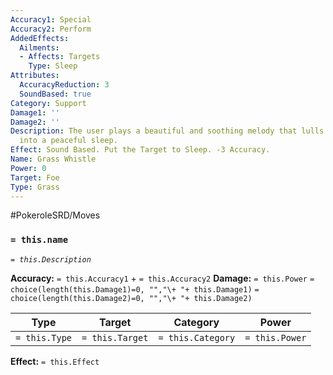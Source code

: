```yaml
---
Accuracy1: Special
Accuracy2: Perform
AddedEffects:
  Ailments:
  - Affects: Targets
    Type: Sleep
Attributes:
  AccuracyReduction: 3
  SoundBased: true
Category: Support
Damage1: ''
Damage2: ''
Description: The user plays a beautiful and soothing melody that lulls the target
  into a peaceful sleep.
Effect: Sound Based. Put the Target to Sleep. -3 Accuracy.
Name: Grass Whistle
Power: 0
Target: Foe
Type: Grass
---
```


#PokeroleSRD/Moves

### `= this.name`
*`= this.Description`*

**Accuracy:** `= this.Accuracy1` + `= this.Accuracy2`
**Damage:** `= this.Power` `= choice(length(this.Damage1)=0, "","\+ "+ this.Damage1)` `= choice(length(this.Damage2)=0, "","\+ "+ this.Damage2)`

| Type          | Target          | Category          | Power          |
| ------------- | --------------- | ----------------  | -------------- |
| `= this.Type` | `= this.Target` | `= this.Category` | `= this.Power` | 

**Effect:** `= this.Effect`